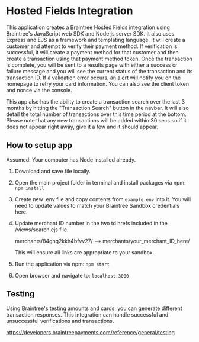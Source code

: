 # Hosted Fields Integration

This application creates a Braintree Hosted Fields integration using Braintree's JavaScript web SDK and Node.js server SDK. It also uses Express and EJS as a framework and templating language. It will create a customer and attempt to verify their payment method. If verification is successful, it will create a payment method for that customer and then create a transaction using that payment method token. Once the transaction is complete, you will be sent to a results page with either a success or failure message and you will see the current status of the transaction and its transaction ID. If a validation error occurs, an alert will notify you on the homepage to retry your card information. You can also see the client token and nonce via the console.

This app also has the ability to create a transaction search over the last 3 months by hitting the "Transaction Search" button in the navbar. It will also detail the total number of transactions over this time period at the bottom. Please note that any new transactions will be added within 30 secs so if it does not appear right away, give it a few and it should appear.

## How to setup app

Assumed: Your computer has Node installed already. 

1. Download and save file locally.
2. Open the main project folder in terminal and install packages via npm: 
```npm install```
3. Create new .env file and copy contents from ```example.env``` into it. You will need to update values to match your Braintree Sandbox credentials here. 
4. Update merchant ID number in the two td hrefs included in the /views/search.ejs file. 

    merchants/84ghq2kkh4bfvv27/ --> merchants/your_merchant_ID_here/

    This will ensure all links are appropriate to your sandbox.
5. Run the application via npm: 
```npm start```
6. Open browser and navigate to: ```localhost:3000```

## Testing

Using Braintree's testing amounts and cards, you can generate different transaction responses. This integration can handle successful and unsuccessful verifications and transactions. 

https://developers.braintreepayments.com/reference/general/testing



